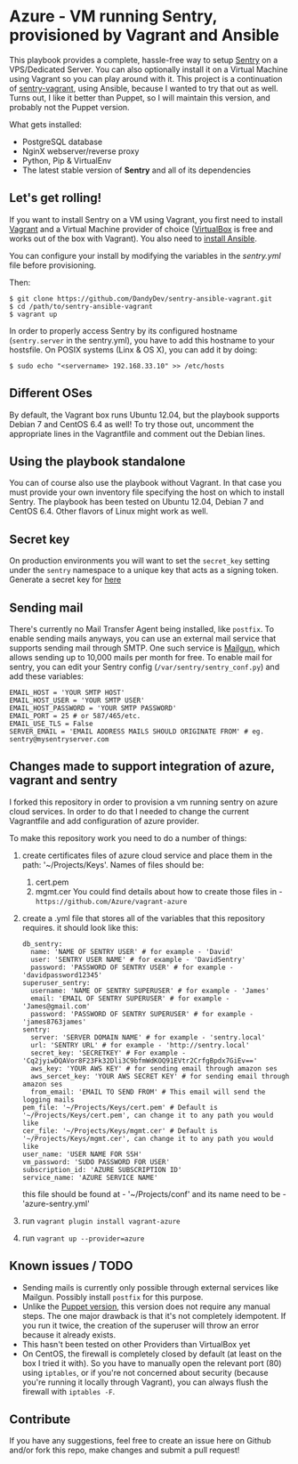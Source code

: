 # Azure - VM running Sentry, provisioned by Vagrant and Ansible

This playbook provides a complete, hassle-free way to setup [Sentry](https://github.com/getsentry/sentry) on a VPS/Dedicated Server. You can also optionally install it on a Virtual Machine using Vagrant so you can play around with it. This project is a continuation of [sentry-vagrant](https://github.com/DandyDev/sentry-vagrant), using Ansible, because I wanted to try that out as well. Turns out, I like it better than Puppet, so I will maintain this version, and probably not the Puppet version.

What gets installed:

*  PostgreSQL database
*  NginX webserver/reverse proxy
*  Python, Pip & VirtualEnv
*  The latest stable version of **Sentry** and all of its dependencies

## Let's get rolling!

If you want to install Sentry on a VM using Vagrant, you first need to install [Vagrant](http://www.vagrantup.com/) and a Virtual Machine provider of choice ([VirtualBox](https://www.virtualbox.org/) is free and works out of the box with Vagrant). You also need to [install Ansible](http://docs.ansible.com/intro_installation.html).

You can configure your install by modifying the variables in the _sentry.yml_ file before provisioning.

Then:

```
$ git clone https://github.com/DandyDev/sentry-ansible-vagrant.git
$ cd /path/to/sentry-ansible-vagrant
$ vagrant up
```

In order to properly access Sentry by its configured hostname (`sentry.server` in the sentry.yml), you have to add this hostname to your hostsfile. On POSIX systems (Linx & OS X), you can add it by doing:

```
$ sudo echo "<servername> 192.168.33.10" >> /etc/hosts
```

## Different OSes

By default, the Vagrant box runs Ubuntu 12.04, but the playbook supports Debian 7 and CentOS 6.4 as well! To try those out, uncomment the appropriate lines in the Vagrantfile and comment out the Debian lines.

## Using the playbook standalone

You can of course also use the playbook without Vagrant. In that case you must provide your own inventory file specifying the host on which to install Sentry. The playbook has been tested on Ubuntu 12.04, Debian 7 and CentOS 6.4. Other flavors of Linux might work as well.

## Secret key

On production environments you will want to set the ``secret_key`` setting under the ``sentry`` namespace to a unique key that acts as a signing token. Generate a secret key for [here](http://www.miniwebtool.com/django-secret-key-generator/)

## Sending mail

There's currently no Mail Transfer Agent being installed, like `postfix`. To enable sending mails anyways, you can use an external mail service that supports sending mail through SMTP. One such service is [Mailgun](http://www.mailgun.com), which allows sending up to 10,000 mails per month for free. To enable mail for sentry, you can edit your Sentry config (`/var/sentry/sentry_conf.py`) and add these variables:

```
EMAIL_HOST = 'YOUR SMTP HOST'
EMAIL_HOST_USER = 'YOUR SMTP USER'
EMAIL_HOST_PASSWORD = 'YOUR SMTP PASSWORD'
EMAIL_PORT = 25 # or 587/465/etc.
EMAIL_USE_TLS = False
SERVER_EMAIL = 'EMAIL ADDRESS MAILS SHOULD ORIGINATE FROM' # eg. sentry@mysentryserver.com
```
## Changes made to support integration of azure, vagrant and sentry

I forked this repository in order to provision a vm running sentry on azure cloud services.
In order to do that I needed to change the current Vagrantfile and add configuration of azure provider.

To make this repository work you need to do a number of things:
  1. create certificates files of azure cloud service and place them in the path: '~/Projects/Keys'.
     Names of files should be:
      1. cert.pem
      2. mgmt.cer
     You could find details about how to create those files in - `https://github.com/Azure/vagrant-azure`

  2. create a .yml file that stores all of the variables that this repository requires.
     it should look like this:
     ```
     db_sentry:
       name: 'NAME OF SENTRY USER' # for example - 'David'
       user: 'SENTRY USER NAME' # for example - 'DavidSentry'
       password: 'PASSWORD OF SENTRY USER' # for example - 'davidpassword12345'
     superuser_sentry:
       username: 'NAME OF SENTRY SUPERUSER' # for example - 'James'
       email: 'EMAIL OF SENTRY SUPERUSER' # for example - 'James@gmail.com'
       password: 'PASSWORD OF SENTRY SUPERUSER' # for example - 'james8763james'
     sentry:
       server: 'SERVER DOMAIN NAME' # for example - 'sentry.local'
       url: 'SENTRY URL' # for example - 'http://sentry.local'
       secret_key: 'SECRETKEY' # For example - 'Cq2jyiwDQAVor8F23Fk32Dli3C9bfmWdKOQ91EVtr2CrfgBpdx7GiEv=='
       aws_key: 'YOUR AWS KEY' # for sending email through amazon ses
       aws_sercet_key: 'YOUR AWS SECRET KEY' # for sending email through amazon ses
       from_email: 'EMAIL TO SEND FROM' # This email will send the logging mails
     pem_file: '~/Projects/Keys/cert.pem' # Default is '~/Projects/Keys/cert.pem', can change it to any path you would like
     cer_file: '~/Projects/Keys/mgmt.cer' # Default is '~/Projects/Keys/mgmt.cer', can change it to any path you would like
     user_name: 'USER NAME FOR SSH'
     vm_password: 'SUDO PASSWORD FOR USER'
     subscription_id: 'AZURE SUBSCRIPTION ID'
     service_name: 'AZURE SERVICE NAME'
     ```
     this file should be found at - '~/Projects/conf' and its name need to be - 'azure-sentry.yml'
  3. run ```vagrant plugin install vagrant-azure```
  4. run ```vagrant up --provider=azure```
## Known issues / TODO

* Sending mails is currently only possible through external services like Mailgun. Possibly install `postfix` for this purpose.
* Unlike the [Puppet version](https://github.com/DandyDev/sentry-vagrant), this version does not require any manual steps. The one major drawback is that it's not completely idempotent. If you run it twice, the creation of the superuser will throw an error because it already exists.
* This hasn't been tested on other Providers than VirtualBox yet
* On CentOS, the firewall is completely closed by default (at least on the box I tried it with). So you have to manually open the relevant port (80) using `iptables`, or if you're not concerned about security (because you're running it locally through Vagrant), you can always flush the firewall with `iptables -F`.

## Contribute

If you have any suggestions, feel free to create an issue here on Github and/or fork this repo, make changes and submit a pull request!

